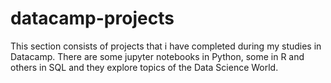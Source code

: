 # datacamp-projects
This section consists of projects that i have completed during my studies in Datacamp. There are some jupyter
notebooks in Python, some in R and others in SQL  and they explore topics of the Data Science World.
